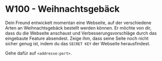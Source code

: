 W100 - Weihnachtsgebäck 
===============
Dein Freund entwickelt momentan eine Webseite, auf der verschiedene Arten an Weihnachtsgebäck bestellt werden können. Er möchte von dir, dass du die Webseite anschaust und Verbesserungsvorschläge durch das eingebaute Feature absendest. Zeige ihm, dass seine Seite noch nicht sicher genug ist, indem du das `SECRET KEY` der Webseite herausfindest. 

Gehe dafür auf `<addresse:port>`.